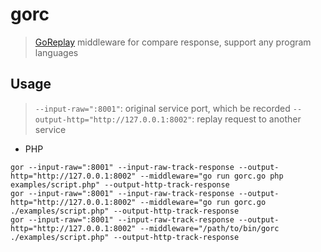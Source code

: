 # gorc

> [GoReplay](https://github.com/buger/goreplay) middleware for compare response, support any program languages

## Usage

> `--input-raw=":8001"`: original service port, which be recorded
> `--output-http="http://127.0.0.1:8002"`: replay request to another service

- PHP

```shell
gor --input-raw=":8001" --input-raw-track-response --output-http="http://127.0.0.1:8002" --middleware="go run gorc.go php examples/script.php" --output-http-track-response
gor --input-raw=":8001" --input-raw-track-response --output-http="http://127.0.0.1:8002" --middleware="go run gorc.go ./examples/script.php" --output-http-track-response
gor --input-raw=":8001" --input-raw-track-response --output-http="http://127.0.0.1:8002" --middleware="/path/to/bin/gorc ./examples/script.php" --output-http-track-response
```
